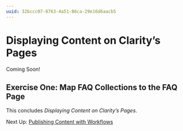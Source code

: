 ```yaml
---
uuid: 32bccc07-8763-4a51-86ca-29e16d6aacb5
---
```

# Displaying Content on Clarity’s Pages 

<!--TODO-->
Coming Soon!

## Exercise One: Map FAQ Collections to the FAQ Page


This concludes *Displaying Content on Clarity’s Pages*.

Next Up: [Publishing Content with Workflows](./publishing-content-with-workflows.md)
